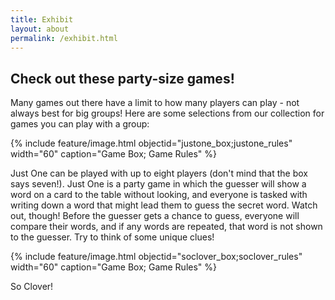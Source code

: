 ```yaml
---
title: Exhibit
layout: about
permalink: /exhibit.html
---
```


## Check out these party-size games!

Many games out there have a limit to how many players can play - not always best for big groups!  Here are some selections from our collection for games you can play with a group:

<lb>

{% include feature/image.html objectid="justone_box;justone_rules" width="60" caption="Game Box; Game Rules" %}

Just One can be played with up to eight players (don't mind that the box says seven!).  Just One is a party game in which the guesser will show a word on a card to the table without looking, and everyone is tasked with writing down a word that might lead them to guess the secret word.  Watch out, though!  Before the guesser gets a chance to guess, everyone will compare their words, and if any words are repeated, that word is not shown to the guesser.  Try to think of some unique clues!

<lb>

{% include feature/image.html objectid="soclover_box;soclover_rules" width="60" caption="Game Box; Game Rules" %}

So Clover!